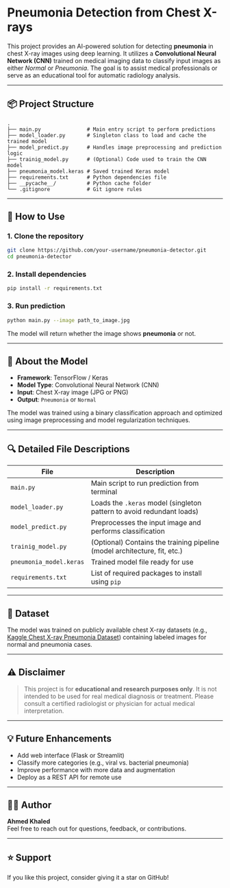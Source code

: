 
# Pneumonia Detection from Chest X-rays

This project provides an AI-powered solution for detecting **pneumonia** in chest X-ray images using deep learning. It utilizes a **Convolutional Neural Network (CNN)** trained on medical imaging data to classify input images as either *Normal* or *Pneumonia*. The goal is to assist medical professionals or serve as an educational tool for automatic radiology analysis.

---

## 📦 Project Structure

```
.
├── main.py               # Main entry script to perform predictions
├── model_loader.py       # Singleton class to load and cache the trained model
├── model_predict.py      # Handles image preprocessing and prediction logic
├── trainig_model.py      # (Optional) Code used to train the CNN model
├── pneumonia_model.keras # Saved trained Keras model
├── requirements.txt      # Python dependencies file
├── __pycache__/          # Python cache folder
└── .gitignore            # Git ignore rules
```

---

## 🚀 How to Use

### 1. Clone the repository

```bash
git clone https://github.com/your-username/pneumonia-detector.git
cd pneumonia-detector
```

### 2. Install dependencies

```bash
pip install -r requirements.txt
```

### 3. Run prediction

```bash
python main.py --image path_to_image.jpg
```

The model will return whether the image shows **pneumonia** or not.

---

## 🧠 About the Model

- **Framework**: TensorFlow / Keras
- **Model Type**: Convolutional Neural Network (CNN)
- **Input**: Chest X-ray image (JPG or PNG)
- **Output**: `Pneumonia` or `Normal`

The model was trained using a binary classification approach and optimized using image preprocessing and model regularization techniques.

---

## 🔍 Detailed File Descriptions

| File               | Description                                                                 |
|--------------------|-----------------------------------------------------------------------------|
| `main.py`          | Main script to run prediction from terminal                                |
| `model_loader.py`  | Loads the `.keras` model (singleton pattern to avoid redundant loads)       |
| `model_predict.py` | Preprocesses the input image and performs classification                    |
| `trainig_model.py` | (Optional) Contains the training pipeline (model architecture, fit, etc.)   |
| `pneumonia_model.keras` | Trained model file ready for use                                  |
| `requirements.txt` | List of required packages to install using `pip`                           |

---

## 🧪 Dataset

The model was trained on publicly available chest X-ray datasets (e.g., [Kaggle Chest X-ray Pneumonia Dataset](https://www.kaggle.com/paultimothymooney/chest-xray-pneumonia)) containing labeled images for normal and pneumonia cases.

---

## ⚠️ Disclaimer

> This project is for **educational and research purposes only**. It is not intended to be used for real medical diagnosis or treatment. Please consult a certified radiologist or physician for actual medical interpretation.

---

## 💡 Future Enhancements

- Add web interface (Flask or Streamlit)
- Classify more categories (e.g., viral vs. bacterial pneumonia)
- Improve performance with more data and augmentation
- Deploy as a REST API for remote use

---

## 🙋‍♂️ Author

**Ahmed Khaled**  
Feel free to reach out for questions, feedback, or contributions.

---

## ⭐️ Support

If you like this project, consider giving it a star on GitHub!
